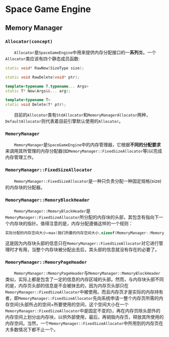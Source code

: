 ﻿# Space Game Engine
## Memory Manager
### `Allocator(concept)`
&emsp;&emsp;`Allocator`是`SpaceGameEngine`中用来提供内存分配接口的一**系列**类。一个`Allocator`类应该有四个静态成员函数:
```c++
static void* RawNew(SizeType size);

static void RawDelete(void* ptr);

template<typename T,typename... Args>
static T* New(Args&&... arg);

template<typename T>
static void Delete(T* ptr);
```
&emsp;&emsp;目前的`Allocator`类有`StdAllocator`和`MemoryManagerAllocator`两种，`DefaultAllocator`则代表着目前引擎默认使用的`Allocator`。

### `MemoryManager`
&emsp;&emsp;`MemoryManager`是`SpaceGameEngine`中的内存管理器，它根据**不同的分配要求**来调用其所管理的内存分配器(如`MemoryManager::FixedSizeAllocator`等)以完成内存管理工作。

### `MemoryManager::FixedSizeAllocator`
&emsp;&emsp;`MemoryManager::FixedSizeAllocator`是一种只负责分配一种固定规格(size)的内存块的分配器。

### `MemoryManager::MemoryBlockHeader`
&emsp;&emsp;`MemoryManager::MemoryBlockHeader`是`MemoryManager::FixedSizeAllocator`所分配的内存块的头部，其包含有指向下一个内存块的指针。值得注意的是，内存分配遵循这样的一个规则：
```c++
实际分配的内存空间大小=max(我们所要的内存空间大小,sizeof(MemoryManager::MemoryBlockHeader));
```
这是因为内存块头部的信息只在`MemoryManager::FixedSizeAllocator`对它进行管理时才有用，当整个内存块被分配出去后，其头部的信息就没有存在的必要了。

### `MemoryManager::MemoryPageHeader`
&emsp;&emsp;`MemoryManager::MemoryPageHeader`与`MemoryManager::MemoryBlockHeader`类似，实际上都是包含了一定的信息的内存区域的头部。然而，与内存块头部不同的是，内存页头部的信息是不会被抹去的，因为内存页头部只在`MemoryManager::FixedSizeAllocator`中被使用。而且内存页才是实际的内存持有者，即`MemoryManager::FixedSizeAllocator`先向系统申请一整个内存页所需的内存空间(头部所占的空间+所要使用的空间，这个空间大小在一个`MemoryManager::FixedSizeAllocator`中是固定不变的)，再在内存页除头部外的内存空间上划分出内存块，以供外部使用，最后，再销毁内存页，释放其所使用的内存空间。当然，一个`MemoryManager::FixedSizeAllocator`中所用到的内存页在大多数情况下都不止一个。